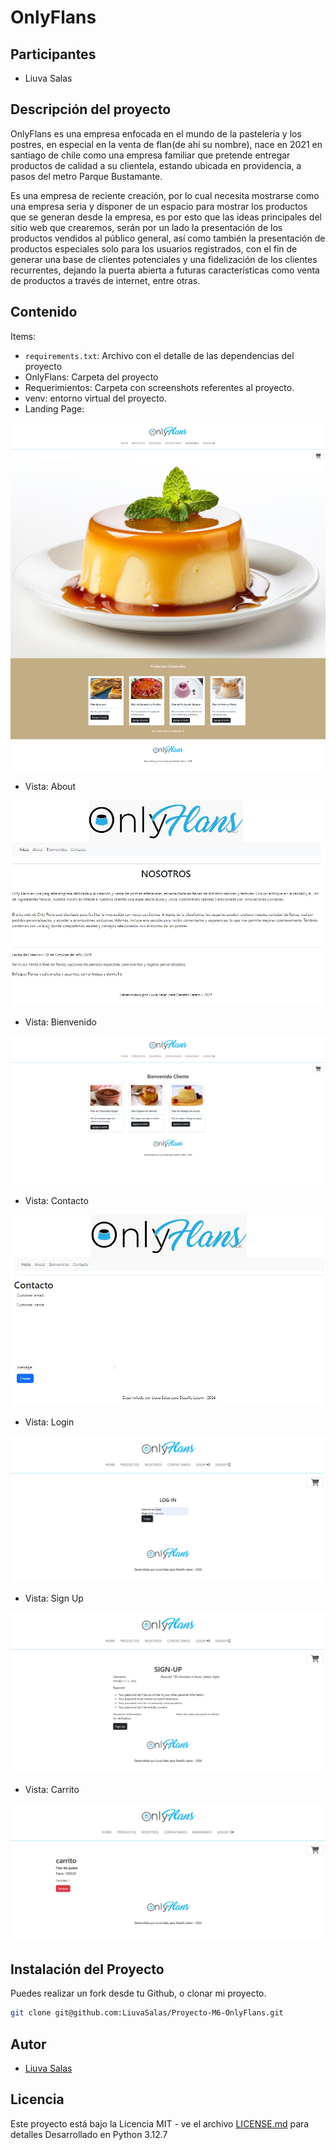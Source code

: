 # OnlyFlans

## Participantes

- Liuva Salas

## Descripción del proyecto

OnlyFlans es una empresa enfocada en el mundo de la pastelería y los postres, en especial en la venta de flan(de ahí
su nombre), nace en 2021 en santiago de chile como una empresa familiar que pretende entregar productos de calidad
a su clientela, estando ubicada en providencia, a pasos del metro Parque Bustamante.

Es una empresa de reciente creación, por lo cual necesita mostrarse como una empresa seria y disponer de un espacio para mostrar los productos que se generan desde la empresa, es por esto que las ideas principales del sitio web que crearemos, serán por un lado la presentación de los productos vendidos al público general, así como también la presentación de productos especiales solo para los usuarios registrados, con el fin de generar una base de clientes potenciales y una fidelización de los clientes recurrentes, dejando la puerta abierta a futuras características como venta de productos a través de internet, entre otras.

## Contenido

Items:

- `requirements.txt`: Archivo con el detalle de las dependencias del proyecto
- OnlyFlans: Carpeta del proyecto
- Requerimientos: Carpeta con screenshots referentes al proyecto.
- venv: entorno virtual del proyecto.
- Landing Page:

![Descripción de la imagen](/Requerimientos/Landing-PageV3.png)

- Vista: About

![Descripción de la imagen](/Requerimientos/About%20V3.jpg)

- Vista: Bienvenido

![Descripción de la imagen](/Requerimientos/BienvenidoV4.png)

- Vista: Contacto

![Descripción de la imagen](/Requerimientos/Contacto%20V1%20-%20ModelForm%20-%20Sin%20Datos.jpg)

- Vista: Login

![Descripción de la imagen](/Requerimientos/LogIn-V1.png)

- Vista: Sign Up

![Descripción de la imagen](/Requerimientos/SignUpV1.png)

- Vista: Carrito

![Descripción de la imagen](/Requerimientos/CarritoV1.png)

## Instalación del Proyecto

Puedes realizar un fork desde tu Github, o clonar mi proyecto.

```bash
git clone git@github.com:LiuvaSalas/Proyecto-M6-OnlyFlans.git
```

## Autor

- [Liuva Salas](https://github.com/LiuvaSalas)

## Licencia

Este proyecto está bajo la Licencia MIT - ve el archivo [LICENSE.md](LICENSE) para detalles
Desarrollado en Python 3.12.7
